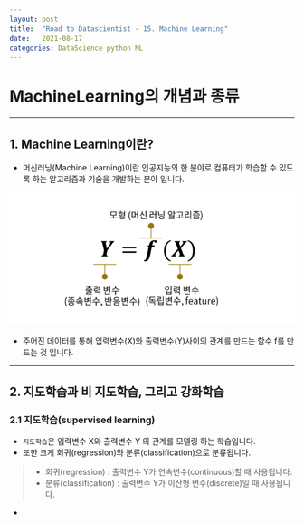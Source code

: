 ```yaml
---
layout: post
title:  "Road to Datascientist - 15. Machine Learning"
date:   2021-08-17
categories: DataScience python ML
---
```

# MachineLearning의 개념과 종류
---

## 1. Machine Learning이란?

* 머신러닝(Machine Learning)이란 인공지능의 한 분야로 컴퓨터가 학습할 수 있도록 하는 알고리즘과 기술을 개발하는 분야 입니다.

![ML1_1](/img/ML1_1.png)

* 주어진 데이터를 통해 입력변수(X)와 출력변수(Y)사이의 관계를 만드는 함수 f를 만드는 것 입니다.

---

## 2. 지도학습과 비 지도학습, 그리고 강화학습

### 2.1 지도학습(supervised learning)

* `지도학습`은 입력변수 X와 출력변수 Y 의 관계를 모델링 하는 학습입니다.
* 또한 크게 회귀(regression)와 분류(classification)으로 분류됩니다.

> * 회귀(regression) : 출력변수 Y가 연속변수(continuous)할 때 사용됩니다.
> * 분류(classification) : 출력변수 Y가 이산형 변수(discrete)일 때 사용됩니다.

* 